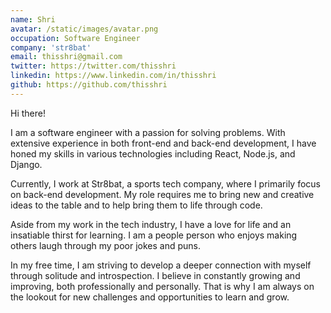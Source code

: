 ```yaml
---
name: Shri
avatar: /static/images/avatar.png
occupation: Software Engineer
company: 'str8bat'
email: thisshri@gmail.com
twitter: https://twitter.com/thisshri
linkedin: https://www.linkedin.com/in/thisshri
github: https://github.com/thisshri
---
```


Hi there!

I am a software engineer with a passion for solving problems. With extensive experience in both front-end and back-end development, I have honed my skills in various technologies including React, Node.js, and Django.

Currently, I work at Str8bat, a sports tech company, where I primarily focus on back-end development. My role requires me to bring new and creative ideas to the table and to help bring them to life through code.

Aside from my work in the tech industry, I have a love for life and an insatiable thirst for learning. I am a people person who enjoys making others laugh through my poor jokes and puns.

In my free time, I am striving to develop a deeper connection with myself through solitude and introspection. I believe in constantly growing and improving, both professionally and personally. That is why I am always on the lookout for new challenges and opportunities to learn and grow.
